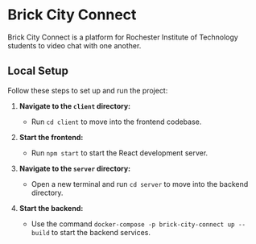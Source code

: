 # Brick City Connect

Brick City Connect is a platform for Rochester Institute of Technology students to video chat with one another.

## Local Setup

Follow these steps to set up and run the project:

1. **Navigate to the `client` directory:**
   - Run `cd client` to move into the frontend codebase.

2. **Start the frontend:**
   - Run `npm start` to start the React development server.

3. **Navigate to the `server` directory:**
   - Open a new terminal and run `cd server` to move into the backend directory.

4. **Start the backend:**
   - Use the command `docker-compose -p brick-city-connect up --build` to start the backend services.
